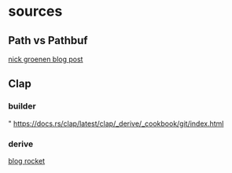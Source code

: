 # sources


## Path vs Pathbuf
[nick groenen blog post](https://nick.groenen.me/notes/rust-path-vs-pathbuf/)

## Clap
### builder
"
https://docs.rs/clap/latest/clap/_derive/_cookbook/git/index.html
### derive
[blog rocket](https://blog.logrocket.com/command-line-argument-parsing-rust-using-clap/)
